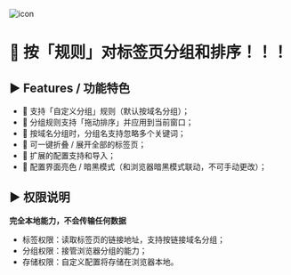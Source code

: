 ![icon](https://github.com/user-attachments/assets/490f857c-04f0-47db-8f90-0a779f1c938e)

# 🤖 按「规则」对标签页分组和排序！！！

## ▶︎ Features / 功能特色
- 🌟 支持「自定义分组」规则（默认按域名分组）；
- 🌟 分组规则支持「拖动排序」并应用到当前窗口；
- 🌟 按域名分组时，分组名支持忽略多个关键词；
- 🌟 可一键折叠 / 展开全部的标签页；
- 🌟 扩展的配置支持和导入；
- 🌟 配置界面亮色 / 暗黑模式（和浏览器暗黑模式联动，不可手动更改）；

## ▶︎ 权限说明
**完全本地能力，不会传输任何数据**
- 标签权限：读取标签页的链接地址，支持按链接域名分组；
- 分组权限：接管浏览器分组的能力；
- 存储权限：自定义配置将存储在浏览器本地。
